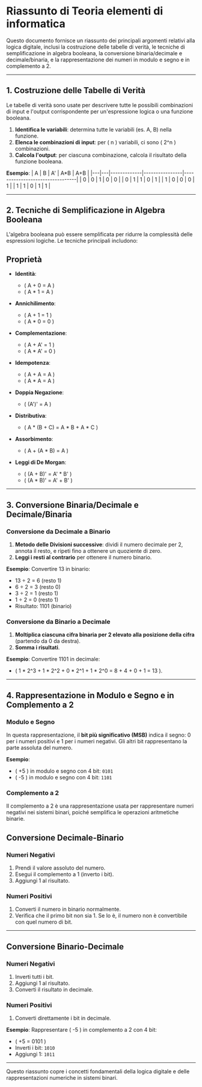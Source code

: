 
# Riassunto di Teoria elementi di informatica

Questo documento fornisce un riassunto dei principali argomenti relativi alla logica digitale, inclusi la costruzione delle tabelle di verità,
le tecniche di semplificazione in algebra booleana, la conversione binaria/decimale e decimale/binaria, e la rappresentazione dei numeri in modulo e segno e in complemento a 2.

---

## 1. Costruzione delle Tabelle di Verità
Le tabelle di verità sono usate per descrivere tutte le possibili combinazioni di input e l'output corrispondente per un'espressione logica o una funzione booleana.

1. **Identifica le variabili**: determina tutte le variabili (es. A, B) nella funzione.
2. **Elenca le combinazioni di input**: per \( n \) variabili, ci sono \( 2^n \) combinazioni.
3. **Calcola l'output**: per ciascuna combinazione, calcola il risultato della funzione booleana.
   
**Esempio**:
| A | B |       A'    |      A*B       |               A+B               |
|---|---|-------------|----------------|---------------------------------|
| 0 | 0 | 1           | 0              | 0                               |
| 0 | 1 | 1           | 0              | 1                               |
| 1 | 0 | 0           | 0              | 1                               |
| 1 | 1 | 0           | 1              | 1                               |

---

## 2. Tecniche di Semplificazione in Algebra Booleana

L'algebra booleana può essere semplificata per ridurre la complessità delle espressioni logiche. Le tecniche principali includono:

## Proprietà
- **Identità**:
  - \( A + 0 = A \)
  - \( A * 1 = A \)
  
- **Annichilimento**:
  - \( A + 1 = 1 \)
  - \( A * 0 = 0 \)
  
- **Complementazione**:
  - \( A +  A' = 1 \)
  - \( A *  A' = 0 \)

- **Idempotenza**:
  - \( A + A = A \)
  - \( A * A = A \)

- **Doppia Negazione**:
  - \( (A')' = A \)

- **Distributiva**:
  - \( A * (B + C) = A * B + A * C \)

- **Assorbimento**:
  - \( A + (A * B) = A \)

- **Leggi di De Morgan**:
  - \(  (A + B)' =  A' * B' \)
  - \(  (A * B)' =  A' + B' \)

---

## 3. Conversione Binaria/Decimale e Decimale/Binaria

### Conversione da Decimale a Binario
1. **Metodo delle Divisioni successive**: dividi il numero decimale per 2, annota il resto, e ripeti fino a ottenere un quoziente di zero. 
2. **Leggi i resti al contrario** per ottenere il numero binario.

**Esempio**: Convertire 13 in binario:
   - 13 ÷ 2 = 6 (resto 1)
   - 6 ÷ 2 = 3 (resto 0)
   - 3 ÷ 2 = 1 (resto 1)
   - 1 ÷ 2 = 0 (resto 1)
   - Risultato: 1101 (binario)

### Conversione da Binario a Decimale
1. **Moltiplica ciascuna cifra binaria per 2 elevato alla posizione della cifra** (partendo da 0 da destra).
2. **Somma i risultati**.

**Esempio**: Convertire 1101 in decimale:
   - \( 1 * 2^3 + 1 * 2^2 + 0 * 2^1 + 1 * 2^0 = 8 + 4 + 0 + 1 = 13 \).

---

## 4. Rappresentazione in Modulo e Segno e in Complemento a 2

### Modulo e Segno
In questa rappresentazione, il **bit più significativo (MSB)** indica il segno: 0 per i numeri positivi e 1 per i numeri negativi. Gli altri bit rappresentano la parte assoluta del numero.

**Esempio**:
   - \( +5 \) in modulo e segno con 4 bit: `0101`
   - \( -5 \) in modulo e segno con 4 bit: `1101`

### Complemento a 2
Il complemento a 2 è una rappresentazione usata per rappresentare numeri negativi nei sistemi binari, poiché semplifica le operazioni aritmetiche binarie.

## Conversione Decimale-Binario

### Numeri Negativi
1. Prendi il valore assoluto del numero.
2. Esegui il complemento a 1 (inverto i bit).
3. Aggiungi 1 al risultato.

### Numeri Positivi
1. Converti il numero in binario normalmente.
2. Verifica che il primo bit non sia 1. Se lo è, il numero non è convertibile con quel numero di bit.

---

## Conversione Binario-Decimale

### Numeri Negativi
1. Inverti tutti i bit.
2. Aggiungi 1 al risultato.
3. Converti il risultato in decimale.

### Numeri Positivi
1. Converti direttamente i bit in decimale.

**Esempio**: Rappresentare \( -5 \) in complemento a 2 con 4 bit:
   - \( +5 = 0101 \)
   - Inverti i bit: `1010`
   - Aggiungi 1: `1011`

---

Questo riassunto copre i concetti fondamentali della logica digitale e delle rappresentazioni numeriche in sistemi binari.
```
